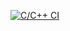 [![C/C++ CI](https://github.com/cmariot/Matrix/actions/workflows/c-cpp.yml/badge.svg)](https://github.com/cmariot/Matrix/actions/workflows/c-cpp.yml)

